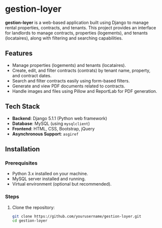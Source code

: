 # gestion-loyer

**gestion-loyer** is a web-based application built using Django to manage rental properties, contracts, and tenants. This project provides an interface for landlords to manage contracts, properties (logements), and tenants (locataires), along with filtering and searching capabilities.

## Features

- Manage properties (logements) and tenants (locataires).
- Create, edit, and filter contracts (contrats) by tenant name, property, and contract dates.
- Search and filter contracts easily using form-based filters.
- Generate and view PDF documents related to contracts.
- Handle images and files using Pillow and ReportLab for PDF generation.

## Tech Stack

- **Backend**: Django 5.1.1 (Python web framework)
- **Database**: MySQL (using `mysqlclient`)
- **Frontend**: HTML, CSS, Bootstrap, jQuery
- **Asynchronous Support**: `asgiref`

## Installation

### Prerequisites

- Python 3.x installed on your machine.
- MySQL server installed and running.
- Virtual environment (optional but recommended).

### Steps

1. Clone the repository:

   ```bash
   git clone https://github.com/yourusername/gestion-loyer.git
   cd gestion-loyer
